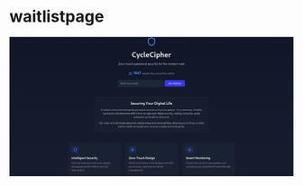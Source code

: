 # waitlistpage
![image](https://github.com/kaluumah/waitlistpage/blob/0b0836d42921bef41bdabac449b099fc1f94593d/Screenshot%20From%202025-01-27%2020-29-16.png)
